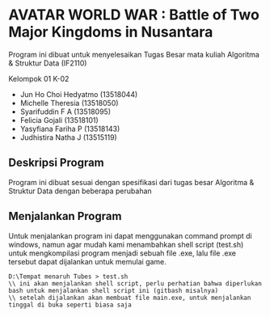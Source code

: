 # AVATAR WORLD WAR : Battle of Two Major Kingdoms in Nusantara
Program ini dibuat untuk menyelesaikan Tugas Besar mata kuliah Algoritma & Struktur Data (IF2110)

Kelompok 01 K-02
- Jun Ho Choi Hedyatmo (13518044)
- Michelle Theresia    (13518050)
- Syarifuddin F A      (13518095)
- Felicia Gojali       (13518101)
- Yasyfiana Fariha P   (13518143)
- Judhistira Natha J   (13515119)



## Deskripsi Program
Program ini dibuat sesuai dengan spesifikasi dari tugas besar Algoritma & Struktur Data dengan beberapa perubahan

## Menjalankan Program
Untuk menjalankan program ini dapat menggunakan command prompt di windows, namun agar mudah kami menambahkan shell script (test.sh) untuk mengkompilasi
program menjadi sebuah file .exe, lalu file .exe tersebut dapat dijalankan untuk memulai game.

```
D:\Tempat menaruh Tubes > test.sh
\\ ini akan menjalankan shell script, perlu perhatian bahwa diperlukan bash untuk menjalankan shell script ini (gitbash misalnya)
\\ setelah dijalankan akan membuat file main.exe, untuk menjalankan tinggal di buka seperti biasa saja
```
